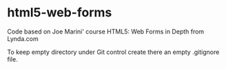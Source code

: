 html5-web-forms
===============

Code based on Joe Marini' course HTML5: Web Forms in Depth from Lynda.com 

To keep empty directory under Git control create there an empty .gitignore file.